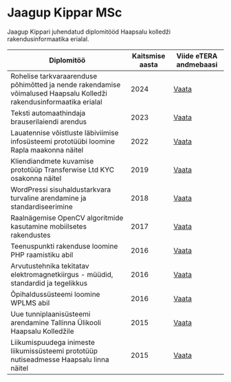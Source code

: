 # Jaagup Kippar MSc

Jaagup Kippari juhendatud diplomitööd Haapsalu kolledži rakendusinformaatika erialal.

| Diplomitöö                                                                                                          | Kaitsmise aasta | Viide eTERA andmebaasi                         |
| ------------------------------------------------------------------------------------------------------------------- | --------------- | ---------------------------------------------- |
| Rohelise tarkvaraarenduse põhimõtted ja nende rakendamise võimalused Haapsalu Kolledži rakendusinformaatika erialal | 2024            | [Vaata](https://www.etera.ee/zoom/201982/view) |
| Teksti automaathindaja brauserilaiendi arendus                                                                      | 2023            | [Vaata](https://www.etera.ee/zoom/200379/view) |
| Lauatennise võistluste läbiviimise infosüsteemi prototüübi loomine Rapla maakonna näitel                            | 2022            | [Vaata](https://www.etera.ee/zoom/198673/view) |
| Kliendiandmete kuvamise prototüüp Transferwise Ltd KYC osakonna näitel                                              | 2019            | [Vaata](https://www.etera.ee/zoom/61611/view)  |
| WordPressi sisuhaldustarkvara turvaline arendamine ja standardiseerimine                                            | 2018            | [Vaata](https://www.etera.ee/zoom/48842/view)  |
| Raalnägemise OpenCV algoritmide kasutamine mobiilsetes rakendustes                                                  | 2017            | [Vaata](https://www.etera.ee/zoom/32358/view)  |
| Teenuspunkti rakenduse loomine PHP raamistiku abil                                                                  | 2016            | [Vaata](https://www.etera.ee/zoom/32436/view)  |
| Arvutustehnika tekitatav elektromagnetkiirgus - müüdid, standardid ja tegelikkus                                    | 2016            | [Vaata](https://www.etera.ee/zoom/32435/view)  |
| Õpihaldussüsteemi loomine WPLMS abil                                                                                | 2016            | [Vaata](https://www.etera.ee/zoom/32457/view)  |
| Uue tunniplaanisüsteemi arendamine Tallinna Ülikooli Haapsalu Kolledžile                                            | 2015            | [Vaata](https://www.etera.ee/zoom/4375/view)   |
| Liikumispuudega inimeste liikumissüsteemi prototüüp nutiseadmesse Haapsalu linna näitel                             | 2015            | [Vaata](https://www.etera.ee/zoom/4186/view)   |
